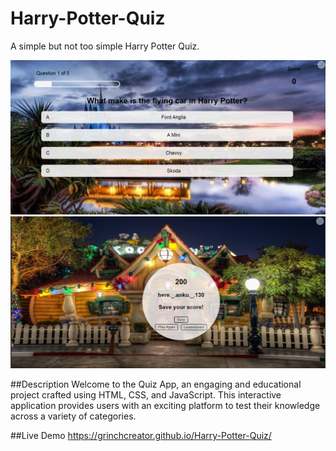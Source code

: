# Harry-Potter-Quiz

A simple but not too simple Harry Potter Quiz. 

![Quiz_App Demo](./quiz.png)
![Quiz_App Demo](./quiz1.png)

##Description 
Welcome to the Quiz App, an engaging and educational project crafted using HTML, CSS, and JavaScript. This interactive application provides users with an exciting platform to test their knowledge across a variety of categories.


##Live Demo
https://grinchcreator.github.io/Harry-Potter-Quiz/

